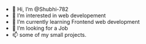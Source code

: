 - 👋 Hi, I’m @Shubhi-782
- 👀 I’m interested in web developement
- 🌱 I’m currently learning Frontend web development
- 💞️ I’m looking for a Job 
- 📫 some of my small projects. 

<!---
Shubhi-782/Shubhi-782 is a ✨ special ✨ repository because its `README.md` (this file) appears on your GitHub profile.
You can click the Preview link to take a look at your changes.
--->
